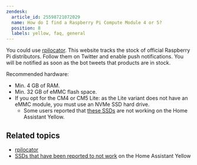 ```yaml
---
zendesk:
  article_id: 25598721072029
  name: How do I find a Raspberry Pi Compute Module 4 or 5?
  position: 8
  labels: yellow, faq, general
---
```


You could use [rpilocator](https://rpilocator.com/). This website tracks the stock of official Raspberry Pi distributors. Follow them on Twitter and enable push notifications. You will be notified as soon as the bot tweets that products are in stock.

Recommended hardware:

- Min. 4 GB of RAM.
- Min. 32 GB of eMMC flash space.
- If you opt for the CM4 or CM5 Lite: as the Lite variant does not have an eMMC module, you must use an NVMe SSD hard drive.
  - Some users reported that [these SSDs](/hc/en-us/articles/25592268332445-Which-SSDs-are-not-supported) are not working on the Home Assistant Yellow.

## Related topics

- [rpilocator](https://rpilocator.com/)
- [SSDs that have been reported to not work](/hc/en-us/articles/25592268332445-Which-SSDs-are-not-supported) on the Home Assistant Yellow